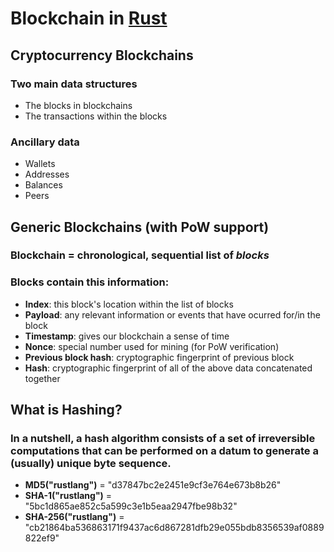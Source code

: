# Blockchain in [Rust](https://www.rust-lang.org)

## Cryptocurrency Blockchains
### Two main data structures
- The blocks in blockchains
- The transactions within the blocks
### Ancillary data
- Wallets
- Addresses
- Balances
- Peers

## Generic Blockchains (with PoW support)
### Blockchain = chronological, sequential list of *blocks*
### Blocks contain this information:
- **Index**: this block's location within the list of blocks
- **Payload**: any relevant information or events that have ocurred for/in the block
- **Timestamp**: gives our blockchain a sense of time
- **Nonce**: special number used for mining (for PoW verification)
- **Previous block hash**: cryptographic fingerprint of previous block
- **Hash**: cryptographic fingerprint of all of the above data concatenated together

## What is Hashing?
### In a nutshell, a hash algorithm consists of a set of irreversible computations that can be performed on a datum to generate a (usually) unique byte sequence.
- **MD5("rustlang")** = "d37847bc2e2451e9cf3e764e673b8b26"
- **SHA-1("rustlang")** = "5bc1d865ae852c5a599c3e1b5eaa2947fbe98b32"
- **SHA-256("rustlang")** = "cb21864ba536863171f9437ac6d867281dfb29e055bdb8356539af0889822ef9"
